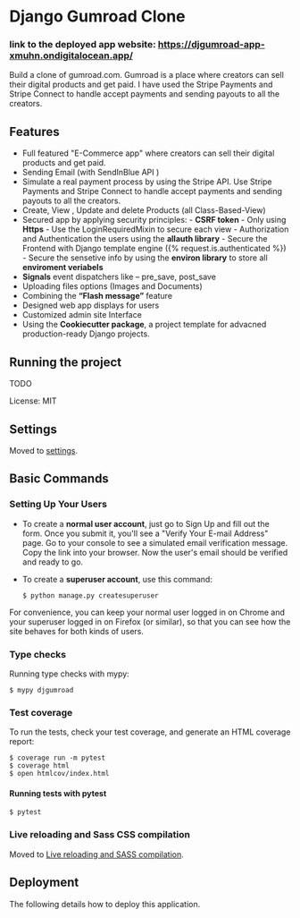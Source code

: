 # Django Gumroad Clone

### link to the deployed app website: https://djgumroad-app-xmuhn.ondigitalocean.app/

Build a clone of gumroad.com. Gumroad is a place where creators can sell their digital products and get paid. I have used the Stripe Payments and Stripe Connect to handle accept payments and sending payouts to all the creators.

## Features
- Full featured "E-Commerce app" where creators can sell their digital products and get paid. 
- Sending Email (with SendInBlue API )
- Simulate a real payment process by using the Stripe API. Use Stripe Payments and Stripe Connect to handle accept payments and sending payouts to all the creators.
- Create,  View , Update and delete Products (all Class-Based-View)
- Secured app by applying security principles:
        - **CSRF token**
        - Only using **Https**
        - Use the LoginRequiredMixin to secure each view
        - Authorization and Authentication the users using the **allauth library**
        - Secure the Frontend with Django template engine ({% request.is.authenticated %})
        - Secure the sensetive info by using the **environ library** to store all **enviroment veriabels**
- **Signals** event dispatchers like – pre_save, post_save
- Uploading files options (Images and Documents)
- Combining the **“Flash message”** feature
- Designed web app displays for users
- Customized admin site Interface
- Using the **Cookiecutter package**, a project template for advacned production-ready Django projects.



## Running the project
TODO




License: MIT

## Settings

Moved to [settings](http://cookiecutter-django.readthedocs.io/en/latest/settings.html).

## Basic Commands

### Setting Up Your Users

-   To create a **normal user account**, just go to Sign Up and fill out the form. Once you submit it, you'll see a "Verify Your E-mail Address" page. Go to your console to see a simulated email verification message. Copy the link into your browser. Now the user's email should be verified and ready to go.

-   To create a **superuser account**, use this command:

        $ python manage.py createsuperuser

For convenience, you can keep your normal user logged in on Chrome and your superuser logged in on Firefox (or similar), so that you can see how the site behaves for both kinds of users.

### Type checks

Running type checks with mypy:

    $ mypy djgumroad

### Test coverage

To run the tests, check your test coverage, and generate an HTML coverage report:

    $ coverage run -m pytest
    $ coverage html
    $ open htmlcov/index.html

#### Running tests with pytest

    $ pytest

### Live reloading and Sass CSS compilation

Moved to [Live reloading and SASS compilation](https://cookiecutter-django.readthedocs.io/en/latest/developing-locally.html#sass-compilation-live-reloading).

## Deployment

The following details how to deploy this application.
